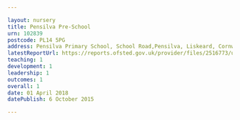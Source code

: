 ```yaml
---

layout: nursery
title: Pensilva Pre-School
urn: 102839
postcode: PL14 5PG
address: Pensilva Primary School, School Road,Pensilva, Liskeard, Cornwall, PL14 5PG
latestReportUrl: https://reports.ofsted.gov.uk/provider/files/2516773/urn/102839.pdf
teaching: 1
development: 1
leadership: 1
outcomes: 1
overall: 1
date: 01 April 2018 
datePublish: 6 October 2015

---
```

